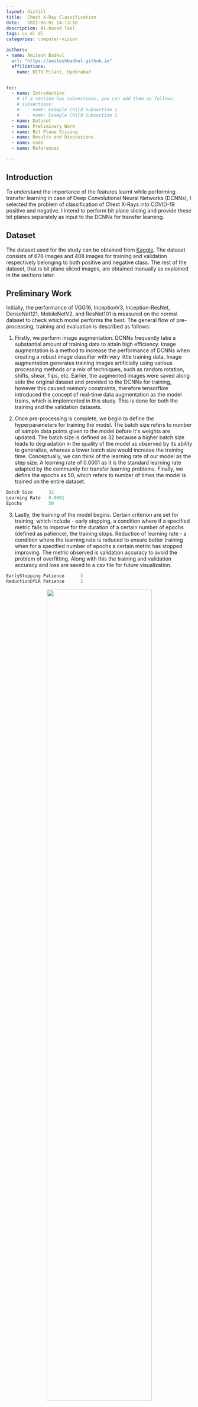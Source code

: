 ```yaml
---
layout: distill
title:  Chest X-Ray Classification
date:   2022-06-01 14:13:16
description: AI-based Tool
tags: cv ml dl
categories: computer-vision

authors:
- name: Amitesh Badkul
  url: "https://amiteshbadkul.github.io"
  affiliations:
    name: BITS Pilani, Hyderabad


toc:
  - name: Introduction
    # if a section has subsections, you can add them as follows:
    # subsections:
    #   - name: Example Child Subsection 1
    #   - name: Example Child Subsection 2
  - name: Dataset
  - name: Preliminary Work
  - name: Bit Plane Slicing
  - name: Results and Discussions
  - name: Code
  - name: References

---
```


## Introduction

To understand the importance of the features learnt while performing transfer learning in case of Deep Convolutional Neural Networks (DCNNs), I selected the problem of classification of Chest X-Rays into COVID-19 positive and negative. I intend to perform bit plane slicing and provide these bit planes separately as input to the DCNNs for transfer learning.

## Dataset

The dataset used for the study can be obtained from [Kaggle](https://www.kaggle.com/competitions/csc532). The dataset consists of 676 images and 408 images for training and validation respectively belonging to both positive and negative class. The rest of the dataset, that is bit plane sliced images, are obtained manually as explained in the sections later.

## Preliminary Work

Initially, the performance of VGG16, InceptionV3, Inception-ResNet, DenseNet121, MobileNetV2, and ResNet101 is measured on the normal dataset to check which model performs the best. The general flow of pre-processing, training and evaluation is described as follows:

1. Firstly, we perform image augmentation. DCNNs frequently take a substantial amount of training data to attain high efficiency. Image augmentation is a method to increase the performance of DCNNs when creating a robust image classifier with very little training data. Image augmentation generates training images artificially using various processing methods or a mix of techniques, such as random rotation, shifts, shear, flips, etc. Earlier, the augmented images were saved along side the original dataset and provided to the DCNNs for training, however this caused memory constraints, therefore tensorflow introduced the concept of real-time data augmentation as the model trains, which is implemented in this study. This is done for both the training and the validation datasets.

2. Once pre-processing is complete, we begin to define the hyperparameters for training the model. The batch size refers to number of sample data points given to the model before it's weights are updated. The batch size is defined as 32 because a higher batch size leads to degradation in the quality of the model as observed by its ability to generalize, whereas a lower batch size would increase the training time. Conceptually, we can think of the learning rate of our model as the step size. A learning rate of 0.0001 as it is the standard learning rate adapted by the community for transfer learning problems. Finally, we define the epochs as 50, which refers to number of times the model is trained on the entire dataset.
```python
Batch Size      32
Learning Rate   0.0001
Epochs          50
```

3. Lastly, the training of the model begins. Certain criterion are set for training, which include - early stopping, a condition where if a specified metric fails to improve for the duration of a certain number of epochs (defined as patience), the training stops. Reduction of learning rate - a condition where the learning rate is reduced to ensure better training when for a specified number of epochs a certain metric has stopped improving. The metric observed is validation accuracy to avoid the problem of overfitting. Along with this the training and validation accuracy and loss are saved to a csv file for future visualization.
```python
EarlyStopping Patience      3
ReductionOfLR Patience      2
```

<p align="center" width="100%">
    <img width="75%" src="https://i.imgur.com/ZLfvswZ.png"><br >
    <i> Accuracy and Validation Accuracy compared for the various models </i>
</p>

<p align="center" width="100%">
    <img width="75%" src="https://i.imgur.com/tL7si9Q.png"><br >
    <i> Loss and Validation Loss compared for the various models </i>
</p>

Observations from the graphs:
1. VGG16: The VGG16 model is unable to improve it's validation accuracy for three epochs because it potentially fails to learn vitals features that help distinguish the COVID-19 positive and negative. As seen in the graph the training stops after three epochs and within those iterations it is evident that the model overfits on the training data as it is unable to perform adequately on the validation dataset.

2. InceptionV3, Inception-ResNet, DenseNet121, and ResNet101: The InceptionV3 model has a large variance when validating on unseen data. Other models like Inception-ResNet, DenseNet121, and ResNet101 also have a large difference in the training and validation accuracies and losses.

3. MobileNetV2: The MobileNetV2 model performs the best among the others. It has the highest training accuracy of about 95% and a validation accuracy of about 91%, while this still indicates overfitting, the extend of overfitting is least in this case. The same holds for losses, the difference in the training and validation loss is the least.

In summary, the MobileNet baseline model exhibited promising performance, with increasing accuracy and decreasing loss as training progressed. The validation accuracy and loss further demonstrated the model's capability to generalize effectively. These results emphasize the suitability of the MobileNet architecture for the given task and dataset, and indicate the potential for further optimization or fine-tuning to enhance performance therefore now first bit plane slicing is performed and then thereafter train the MobileNetV2 model on the various extracted bit planes.

## Bit Plane Slicing
Pixels are digital numbers that are comprised of bits. Instead of emphasizing the gray-level range, we choose to observe each bit's contribution. It can be done using bit plane slicing. By isolating particular bits of the pixel values in an image, we can often highlight interesting aspects of that image. Higher-order bits usually contain most of the important visual information. Lower-order bits have subtle details.

<p align="center" width="100%">
    <img width="75%" src="https://i.imgur.com/f0zPK0K.png"><br >
    <i> Bit Plane Slicing for an 8 bit image </i>
</p>

The image below shows the different planes obtained for a CXR, as we can observe the lower bit plane images are not visually informative, whereas the higher ones contain significant information. The lower bit planes have information that is not visually interpretable, but is identified by the DCNN as we will see in the sections ahead.

<p align="center" width="100%">
    <img width="75%" src="https://i.imgur.com/6Cr8c0V.png"><br >
    <i> Different Planes for a CXR </i>
</p>


## Results and Discussions
Now that we've established the fact MobileNetV2 performs the best, we train the MobileNetV2 model on the bit plane sliced images as shown above.

- Bit Plane 0: We observe that the only keeping the least significant bit from each pixel, cause the model to overfit on the data as there isn't enough visual information to learn from. The train accuracy is about 0.94 and the validation accuracy is appropriately 0.84, which validates the hypothesis of that the model overfits the data. Even when considering the loss the validation loss is almost twice the training loss.

<p align="center" width="100%">
    <img width="75%" src="https://i.imgur.com/vQghlgk.png"><br >
    <i> Bit Plane 0 (Training and Validation Accuracy and Loss) </i>
</p>

- Bit Plane 1: An interesting observation regarding this model is that is runs only for 3 epochs, we again implies that the lack of information from this bit plane affects the training of the model significantly as compared to the bit plane 0. The validation accuracy, decreases, and is lesser as compared to the training accuracy. The validation loss is greater than the training loss. Hence, here as well the model overfits on the data due to lack of visual information.

<p align="center" width="100%">
    <img width="75%" src="https://i.imgur.com/bMHei5f.png"><br >
    <i> Bit Plane 1 (Training and Validation Accuracy and Loss) </i>
</p>

- Bit Plane 2: The training done for bit plane 2 is quite peculiar and odd as it reaches an accuracy of 100% however we know it is not possible to attain such great accuracy in three epochs and with less data. I have not been able to come up with an explanation as to why this problem occurs, even after trying to re-train the data after extracting the data one more time, the error repeats itself.

<p align="center" width="100%">
    <img width="75%" src="https://i.imgur.com/qjmI568.png"><br >
    <i> Bit Plane 2 (Training and Validation Accuracy and Loss) </i>
</p>

- Bit Plane 3: Bit Plane 3 has results similar to Bit Plane 0.

<p align="center" width="100%">
    <img width="75%" src="https://i.imgur.com/iG3r4At.png"><br >
    <i> Bit Plane 3 (Training and Validation Accuracy and Loss) </i>
</p>

- Bit Plane 4: As seen by the graph the gap between the validation accuracy and training accuracy decreases, implying that as bit planes increase the level of overfitting decreases. The training and validation loss also follow this trend.

<p align="center" width="100%">
    <img width="75%" src="https://i.imgur.com/oCsJHTM.png"><br >
    <i> Bit Plane 4 (Training and Validation Accuracy and Loss) </i>
</p>

- Bit Plane 5: Even though the bit plane 5 model trains for three epochs and overfits on the data, it performs well.

<p align="center" width="100%">
    <img width="75%" src="https://i.imgur.com/mrzMNCK.png"><br >
    <i> Bit Plane 5 (Training and Validation Accuracy and Loss) </i>
</p>

- Bit Plane 6 & 7: Both these bit planes overfit on the data, they show patterns similar to the the first two bit planes, however the validation and training losses are quite high in these models. This potentially be because of lack of information.

<p align="center" width="100%">
    <img width="75%" src="https://i.imgur.com/Yddw4me.png"><br >
    <i> Bit Plane 6 (Training and Validation Accuracy and Loss) </i>
</p>

  <p align="center" width="100%">
      <img width="75%" src="https://i.imgur.com/vjJQNhK.png"><br >
      <i> Bit Plane 7 (Training and Validation Accuracy and Loss) </i>
  </p>


It would be fair to conclude that individual planes when provided as input to the DCNN overfits on the data. Hence training the entire image without any extraction would be a useful tool, fortunately a lot of work has been many works on the same, listed below in the references section.

## Code
The code is written in Python 3, and run on a jupyter notebook, which can be accessed here - [CXR COVID](https://github.com/AmiteshBadkul/cxr-bit-plane/tree/master/code).


## References
1. [Classification of COVID-19 in chest X-ray images using DeTraC deep convolutional neural network](https://link.springer.com/article/10.1007/s10489-020-01829-7)
2. [COVID-19 identification in chest X-ray images on flat and hierarchical classification scenarios](https://www.sciencedirect.com/science/article/pii/S0169260720309664)
3. [COVID-19 detection using deep learning models to exploit Social Mimic Optimization and structured chest X-ray images using fuzzy color and stacking approaches](https://www.sciencedirect.com/science/article/pii/S0010482520301736)
4. [Automated detection of COVID-19 cases using deep neural networks with X-ray images](https://www.sciencedirect.com/science/article/pii/S0010482520301621)
5. [COVID-Net: a tailored deep convolutional neural network design for detection of COVID-19 cases from chest X-ray images](COVID-Net: a tailored deep convolutional neural network design for detection of COVID-19 cases from chest X-ray images)
